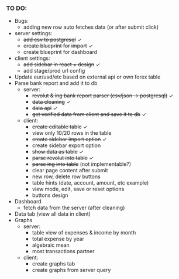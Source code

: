 ### TO DO:
* Bugs:
    * adding new row auto fetches data (or after submit click)
* server settings:
  * ~~add csv to postgresql~~ &check;
  * ~~create blueprint for import~~ &check;
  * create blueprint for dashboard
* client settings:
  * ~~add sidebar in react + design~~ &check;
  * add stage/prod url config
* Update eur/usd/etc based on external api or own forex table
* Parse bank report and add it to db
    * server:
        * ~~revolut & ing bank report parser (csv/json -> postgresql)~~ &check;
        * ~~data cleaning~~ &check;
        * ~~data api~~ &check;
        * ~~get verified data from client and save it to db~~ &check;
    * client:
        * ~~create editable table~~ &check;
        * view only 10/20 rows in the table
        * ~~create sidebar import option~~ &check;
        * create sidebar export option
        * ~~show data as table~~ &check;
        * ~~parse revolut into table~~ &check;
        * ~~parse ing into table~~ (not implementable?)
        * clear page content after submit
        * new row, delete row buttons
        * table hints (date, account, amount, etc example)
        * view mode, edit, save or reset options
        * buttons design
* Dashboard
    * fetch data from the server (after cleaning)
* Data tab (view all data in client)
* Graphs
    * server:
        * table view of expenses & income by month
        * total expense by year
        * algebraic mean
        * most transactions partner
    * client:
        * create graphs tab
        * create graphs from server query